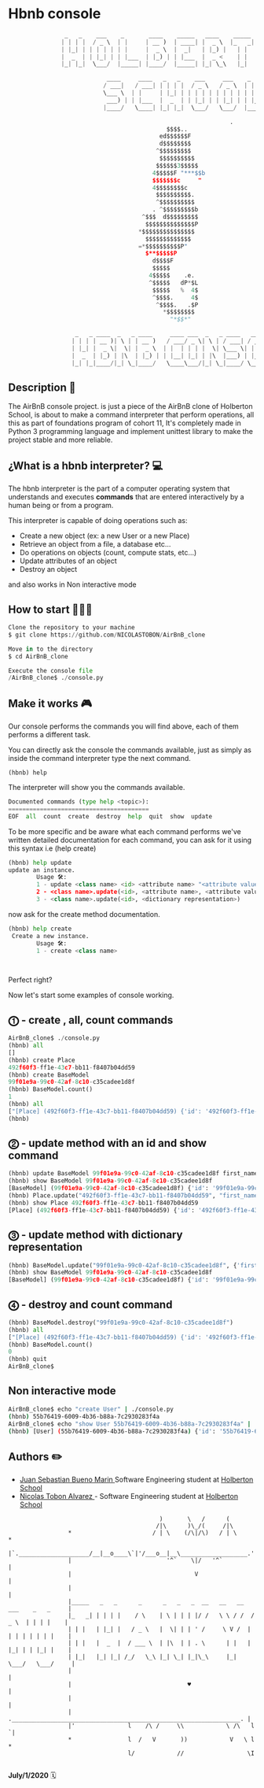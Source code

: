 # Hbnb console

```python
                _   _    ___    _       ____    _____   ____    _____    ___    _   _   
               | | | |  / _ \  | |     | __ )  | ____| |  _ \  |_   _|  / _ \  | \ | |  
               | |_| | | | | | | |     |  _ \  |  _|   | |_) |   | |   | | | | |  \| |  
               |  _  | | |_| | | |___  | |_) | | |___  |  _ <    | |   | |_| | | |\  |  
               |_| |_|  \___/  |_____| |____/  |_____| |_| \_\   |_|    \___/  |_| \_| 

                            ____     ____   _   _    ___     ___    _        
                           / ___|   / ___| | | | |  / _ \   / _ \  | |       
                           \___ \  | |     | |_| | | | | | | | | | | |       
                            ___) | | |___  |  _  | | |_| | | |_| | | |___    
                           |____/   \____| |_| |_|  \___/   \___/  |_____|   

                                                               .
                                             $$$$..
                                           ed$$$$$$F                      
                                           d$$$$$$$$
                                          ^$$$$$$$$$
                                           $$$$$$$$$$
                                          $$$$$$3$$$$$
                                         4$$$$$F "***$$b
                                         $$$$$$$c     "
                                         4$$$$$$$$c
                                          $$$$$$$$$$.
                                          ^$$$$$$$$$$
                                         . ^$$$$$$$$$b
                                      ^$$$  d$$$$$$$$$
                                       $$$$$$$$$$$$$$P
                                     *$$$$$$$$$$$$$$$
                                       $$$$$$$$$$$$$
                                     =*$$$$$$$$$$P"
                                       $**$$$$$P
                                         d$$$$F
                                         $$$$$
                                        4$$$$$    .e.
                                        ^$$$$$   dP*$L
                                         $$$$$   %  4$
                                         ^$$$$.     4$
                                          ^$$$$.   .$P
                                            *$$$$$$$$
                                              "*$$*"    

                   _   _ ____  _   _ ____     ____ ___  _   _ ____   ___  _     _____ 
                  | | | | __ )| \ | | __ )   / ___/ _ \| \ | / ___| / _ \| |   | ____|
                  | |_| |  _ \|  \| |  _ \  | |  | | | |  \| \___ \| | | | |   |  _|  
                  |  _  | |_) | |\  | |_) | | |__| |_| | |\  |___) | |_| | |___| |___ 
                  |_| |_|____/|_| \_|____/   \____\___/|_| \_|____/ \___/|_____|_____|
 ```



## Description  📄

 The AirBnB console project. is just a piece of the AirBnB clone of Holberton School, is about to make a command interpreter that perform operations, all this as part of foundations program of cohort 11, It's completely made in Python 3 programming language and implement unittest library to make the project stable and more reliable.


## ¿What is a hbnb interpreter?  💻

The hbnb interpreter is the part of a computer operating system that understands and executes **commands** that are entered interactively by a human being or from a program. 

This interpreter is capable of doing operations such as: 

* Create a new object (ex: a new User or a new Place)
* Retrieve an object from a file, a database etc…
* Do operations on objects (count, compute stats, etc…)
* Update attributes of an object
* Destroy an object
 
and also works in Non interactive mode 


## How to start 👨🏻‍💻

```python
Clone the repository to your machine
$ git clone https://github.com/NICOLASTOBON/AirBnB_clone

Move in to the directory
$ cd AirBnB_clone

Execute the console file
/AirBnB_clone$ ./console.py
```



## Make it works 🎮

Our console performs the commands you will find above, each of them performs a different task.

You can directly ask the console the commands available,  just as simply as inside the command interpreter type the next command.

```
(hbnb) help
```

The interpreter will show you the commands available.

```python
Documented commands (type help <topic>):
========================================
EOF  all  count  create  destroy  help  quit  show  update
```



To be more specific and be aware what each command performs we've written detailed documentation for each command, you can ask for it using this syntax i.e (help create)

```python
(hbnb) help update
update an instance.
        Usage 🛠:
        1 - update <class name> <id> <attribute name> "<attribute value>
        2 - <class name>.update(<id>, <attribute name>, <attribute value>)
        3 - <class name>.update(<id>, <dictionary representation>)
```

now ask for the create method documentation.

```python
(hbnb) help create
 Create a new instance.
        Usage 🛠:
        1 - create <class name>

        
```

Perfect right? 

Now let's start some examples of console working.

## ⓵ - create , all, count commands

```python
AirBnB_clone$ ./console.py 
(hbnb) all
[]
(hbnb) create Place
492f60f3-ff1e-43c7-bb11-f8407b04dd59
(hbnb) create BaseModel
99f01e9a-99c0-42af-8c10-c35cadee1d8f
(hbnb) BaseModel.count()
1
(hbnb) all
["[Place] (492f60f3-ff1e-43c7-bb11-f8407b04dd59) {'id': '492f60f3-ff1e-43c7-bb11-f8407b04dd59', 'created_at': datetime.datetime(2020, 7, 1, 11, 36, 24, 576486), 'updated_at': datetime.datetime(2020, 7, 1, 11, 36, 24, 576530)}", "[BaseModel] (99f01e9a-99c0-42af-8c10-c35cadee1d8f) {'id': '99f01e9a-99c0-42af-8c10-c35cadee1d8f', 'created_at': datetime.datetime(2020, 7, 1, 11, 36, 30, 773211), 'updated_at': datetime.datetime(2020, 7, 1, 11, 36, 30, 773236)}"]
(hbnb)
```



## ⓶ - update method with an id and show command

```python
(hbnb) update BaseModel 99f01e9a-99c0-42af-8c10-c35cadee1d8f first_name "Betty"
(hbnb) show BaseModel 99f01e9a-99c0-42af-8c10-c35cadee1d8f
[BaseModel] (99f01e9a-99c0-42af-8c10-c35cadee1d8f) {'id': '99f01e9a-99c0-42af-8c10-c35cadee1d8f', 'created_at': datetime.datetime(2020, 7, 1, 11, 36, 30, 773211), 'updated_at': datetime.datetime(2020, 7, 1, 11, 36, 30, 773236), 'first_name': 'Betty'}
(hbnb) Place.update("492f60f3-ff1e-43c7-bb11-f8407b04dd59", "first_name", "John")
(hbnb) show Place 492f60f3-ff1e-43c7-bb11-f8407b04dd59
[Place] (492f60f3-ff1e-43c7-bb11-f8407b04dd59) {'id': '492f60f3-ff1e-43c7-bb11-f8407b04dd59', 'created_at': datetime.datetime(2020, 7, 1, 11, 36, 24, 576486), 'updated_at': datetime.datetime(2020, 7, 1, 11, 36, 24, 576530), 'first_name': 'John'}
```



## ⓷  -  update method with  dictionary representation

```python
(hbnb) BaseModel.update("99f01e9a-99c0-42af-8c10-c35cadee1d8f", {'first_name': "Petter", "age": 45})
(hbnb) show BaseModel 99f01e9a-99c0-42af-8c10-c35cadee1d8f
[BaseModel] (99f01e9a-99c0-42af-8c10-c35cadee1d8f) {'id': '99f01e9a-99c0-42af-8c10-c35cadee1d8f', 'created_at': datetime.datetime(2020, 7, 1, 11, 36, 30, 773211), 'updated_at': datetime.datetime(2020, 7, 1, 11, 36, 30, 773236), 'first_name': 'Petter', 'age': '45'}
```



## ⓸ - destroy and count command

```python
(hbnb) BaseModel.destroy("99f01e9a-99c0-42af-8c10-c35cadee1d8f")
(hbnb) all
["[Place] (492f60f3-ff1e-43c7-bb11-f8407b04dd59) {'id': '492f60f3-ff1e-43c7-bb11-f8407b04dd59', 'created_at': datetime.datetime(2020, 7, 1, 11, 36, 24, 576486), 'updated_at': datetime.datetime(2020, 7, 1, 11, 36, 24, 576530), 'first_name': 'John'}"]
(hbnb) BaseModel.count()
0
(hbnb) quit
AirBnB_clone$
```

## Non interactive mode

```bash
AirBnB_clone$ echo "create User" | ./console.py
(hbnb) 55b76419-6009-4b36-b88a-7c2930283f4a
AirBnB_clone$ echo "show User 55b76419-6009-4b36-b88a-7c2930283f4a" | ./console.py
(hbnb) [User] (55b76419-6009-4b36-b88a-7c2930283f4a) {'id': '55b76419-6009-4b36-b88a-7c2930283f4a', 'created_at': datetime.datetime(2020, 7, 1, 12, 37, 15, 575191), 'updated_at': datetime.datetime(2020, 7, 1, 12, 37, 15, 575237)}
```

## Authors ✏️

- [Juan Sebastian Bueno Marin ](https://github.com/Sebastianbm9507) Software Engineering student at [Holberton School](https://www.holbertonschool.com/co)
- [Nicolas Tobon Alvarez ](https://github.com/NICOLASTOBON) - Software Engineering student at [Holberton School](https://www.holbertonschool.com/co)

 ```
                                            )       \   /      (
                                           /|\      )\_/(     /|\
                  *                       / | \    (/\|/\)   / | \                      *
                  |`.____________________/__|__o____\`|'/___o__|__\___________________.'|
                  |                           '^`    \|/   '^`                          |
                  |                                   V                                 |
                  |                                                                     |
                  |_____   _   _      _      _   _   _  __   __   __   ___    _   _     |
                  |_   _| | | | |    / \    | \ | | | |/ /   \ \ / /  / _ \  | | | |    |
                  | | |   | |_| |   / _ \   |  \| | | ' /     \ V /  | | | | | | | |    |
                  | | |   |  _  |  / ___ \  | |\  | | . \      | |   | |_| | | |_| |    |
                  | |_|   |_| |_| /_/   \_\ |_| \_| |_|\_\     |_|    \___/   \___/     |
                  |                                                                     |
                  |                                 ♥️                                   |
                  |                                                                     |
                  | ._________________________________________________________________. |
                  |'               l    /\ /     \\            \ /\   l                `|
                  *                l  /   V       ))            V   \ l                 *
                                   l/            //                  \I
                               
```


**July/1/2020**  🗓
